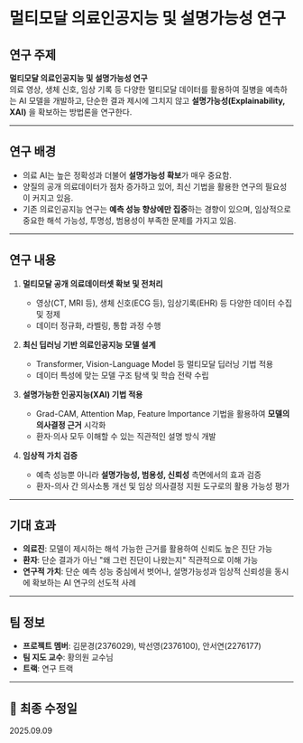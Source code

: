 # 멀티모달 의료인공지능 및 설명가능성 연구

## 연구 주제
**멀티모달 의료인공지능 및 설명가능성 연구**  
의료 영상, 생체 신호, 임상 기록 등 다양한 멀티모달 데이터를 활용하여 질병을 예측하는 AI 모델을 개발하고, 단순한 결과 제시에 그치지 않고 **설명가능성(Explainability, XAI)** 을 확보하는 방법론을 연구한다.

---

## 연구 배경
- 의료 AI는 높은 정확성과 더불어 **설명가능성 확보**가 매우 중요함.
- 양질의 공개 의료데이터가 점차 증가하고 있어, 최신 기법을 활용한 연구의 필요성이 커지고 있음.
- 기존 의료인공지능 연구는 **예측 성능 향상에만 집중**하는 경향이 있으며, 임상적으로 중요한 해석 가능성, 투명성, 범용성이 부족한 문제를 가지고 있음.

---

## 연구 내용
1. **멀티모달 공개 의료데이터셋 확보 및 전처리**
   - 영상(CT, MRI 등), 생체 신호(ECG 등), 임상기록(EHR) 등 다양한 데이터 수집 및 정제
   - 데이터 정규화, 라벨링, 통합 과정 수행

2. **최신 딥러닝 기반 의료인공지능 모델 설계**
   - Transformer, Vision-Language Model 등 멀티모달 딥러닝 기법 적용
   - 데이터 특성에 맞는 모델 구조 탐색 및 학습 전략 수립

3. **설명가능한 인공지능(XAI) 기법 적용**
   - Grad-CAM, Attention Map, Feature Importance 기법을 활용하여 **모델의 의사결정 근거** 시각화
   - 환자·의사 모두 이해할 수 있는 직관적인 설명 방식 개발

4. **임상적 가치 검증**
   - 예측 성능뿐 아니라 **설명가능성, 범용성, 신뢰성** 측면에서의 효과 검증
   - 환자-의사 간 의사소통 개선 및 임상 의사결정 지원 도구로의 활용 가능성 평가

---

## 기대 효과
- **의료진**: 모델이 제시하는 해석 가능한 근거를 활용하여 신뢰도 높은 진단 가능  
- **환자**: 단순 결과가 아닌 "왜 그런 진단이 나왔는지" 직관적으로 이해 가능  
- **연구적 가치**: 단순 예측 성능 중심에서 벗어나, 설명가능성과 임상적 신뢰성을 동시에 확보하는 AI 연구의 선도적 사례  

---

## 팀 정보
- **프로젝트 멤버**: 김문경(2376029), 박선영(2376100), 안서연(2276177)  
- **팀 지도 교수**: 황의원 교수님  
- **트랙**: 연구 트랙  

---

## 📅 최종 수정일
2025.09.09
